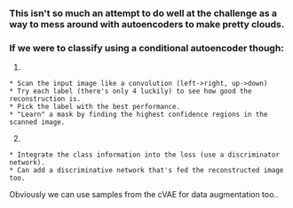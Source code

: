 ### This isn't so much an attempt to do well at the challenge as a way to mess around with autoencoders to make pretty clouds.

### If we were to classify using a conditional autoencoder though: 
  1)
    * Scan the input image like a convolution (left->right, up->down)
    * Try each label (there's only 4 luckily) to see how good the reconstruction is. 
    * Pick the label with the best performance.
    * "Learn" a mask by finding the highest confidence regions in the scanned image.
  
  2)
    * Integrate the class information into the loss (use a discriminator network). 
    * Can add a discriminative network that's fed the reconstructed image too.
    
Obviously we can use samples from the cVAE for data augmentation too..
